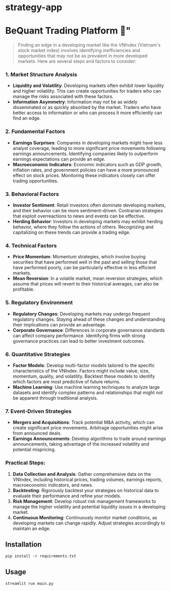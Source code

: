 # strategy-app

# BeQuant Trading Platform 🐝"

> Finding an edge in a developing market like the VNIndex (Vietnam's stock market index) involves identifying inefficiencies and opportunities that may not be as prevalent in more developed markets. Here are several steps and factors to consider:

### 1. **Market Structure Analysis**
   - **Liquidity and Volatility**: Developing markets often exhibit lower liquidity and higher volatility. This can create opportunities for traders who can manage the risks associated with these factors.
   - **Information Asymmetry**: Information may not be as widely disseminated or as quickly absorbed by the market. Traders who have better access to information or who can process it more efficiently can find an edge.

### 2. **Fundamental Factors**
   - **Earnings Surprises**: Companies in developing markets might have less analyst coverage, leading to more significant price movements following earnings announcements. Identifying companies likely to outperform earnings expectations can provide an edge.
   - **Macroeconomic Indicators**: Economic indicators such as GDP growth, inflation rates, and government policies can have a more pronounced effect on stock prices. Monitoring these indicators closely can offer trading opportunities.

### 3. **Behavioral Factors**
   - **Investor Sentiment**: Retail investors often dominate developing markets, and their behavior can be more sentiment-driven. Contrarian strategies that exploit overreactions to news and events can be effective.
   - **Herding Behavior**: Investors in developing markets may exhibit herding behavior, where they follow the actions of others. Recognizing and capitalizing on these trends can provide a trading edge.

### 4. **Technical Factors**
   - **Price Momentum**: Momentum strategies, which involve buying securities that have performed well in the past and selling those that have performed poorly, can be particularly effective in less efficient markets.
   - **Mean Reversion**: In a volatile market, mean reversion strategies, which assume that prices will revert to their historical averages, can also be profitable.

### 5. **Regulatory Environment**
   - **Regulatory Changes**: Developing markets may undergo frequent regulatory changes. Staying ahead of these changes and understanding their implications can provide an advantage.
   - **Corporate Governance**: Differences in corporate governance standards can affect company performance. Identifying firms with strong governance practices can lead to better investment outcomes.

### 6. **Quantitative Strategies**
   - **Factor Models**: Develop multi-factor models tailored to the specific characteristics of the VNIndex. Factors might include value, size, momentum, quality, and volatility. Backtest these models to identify which factors are most predictive of future returns.
   - **Machine Learning**: Use machine learning techniques to analyze large datasets and identify complex patterns and relationships that might not be apparent through traditional analysis.

### 7. **Event-Driven Strategies**
   - **Mergers and Acquisitions**: Track potential M&A activity, which can create significant price movements. Arbitrage opportunities might arise from announced deals.
   - **Earnings Announcements**: Develop algorithms to trade around earnings announcements, taking advantage of the increased volatility and potential mispricing.

### Practical Steps:
1. **Data Collection and Analysis**: Gather comprehensive data on the VNIndex, including historical prices, trading volumes, earnings reports, macroeconomic indicators, and news.
2. **Backtesting**: Rigorously backtest your strategies on historical data to evaluate their performance and refine your models.
3. **Risk Management**: Develop robust risk management frameworks to manage the higher volatility and potential liquidity issues in a developing market.
4. **Continuous Monitoring**: Continuously monitor market conditions, as developing markets can change rapidly. Adjust strategies accordingly to maintain an edge.

## Installation
```shell
pip install -r requirements.txt
```

## Usage
```shell
streamlit run main.py
```
